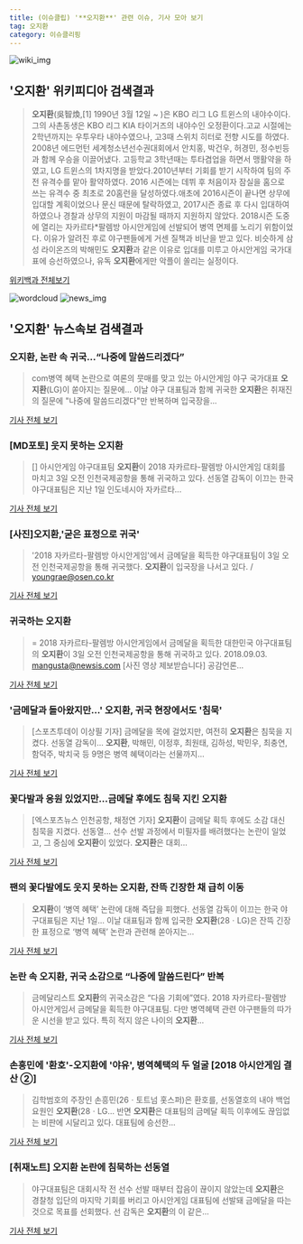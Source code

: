 ```yaml
---
title: (이슈클립) '**오지환**' 관련 이슈, 기사 모아 보기
tag: 오지환
category: 이슈클리핑
---
```

![wiki_img](https://user-images.githubusercontent.com/42597476/44503234-41136a80-a6d0-11e8-9071-6fc6418eafe4.png)
## **'**오지환**'** 위키피디아 검색결과
>**오지환**(吳智煥,[1] 1990년 3월 12일 ~ )은 KBO 리그 LG 트윈스의 내야수이다. 그의 사촌동생은 KBO 리그 KIA 타이거즈의 내야수인 오정환이다.고교 시절에는 2학년까지는 우투우타 내야수였으나, 고3때 스위치 히터로 전향 시도를 하였다. 2008년 에드먼턴 세계청소년선수권대회에서 안치홍, 박건우, 허경민, 정수빈등과 함께 우승을 이끌어냈다. 고등학교 3학년때는 투타겸업을 하면서 맹활약을 하였고, LG 트윈스의 1차지명을 받았다.2010년부터 기회를 받기 시작하여 팀의 주전 유격수를 맡아 활약하였다. 2016 시즌에는 데뷔 후 처음이자 잠실을 홈으로 쓰는 유격수 중 최초로 20홈런을 달성하였다.애초에 2016시즌이 끝나면 상무에 입대할 계획이었으나 문신 때문에 탈락하였고, 2017시즌 종료 후 다시 입대하여 하였으나 경찰과 상무의 지원이 마감될 때까지 지원하지 않았다. 2018시즌 도중에 열리는 자카르타*팔렘방 아시안게임에 선발되어 병역 면제를 노리기 위함이었다. 이유가 알려진 후로 야구팬들에게 거센 질책과 비난을 받고 있다. 비슷하게 삼성 라이온즈의 박해민도 **오지환**과 같은 이유로 입대를 미루고 아시안게임 국가대표에 승선하였으나, 유독 **오지환**에게만 악플이 쏠리는 실정이다.

<a href="https://ko.wikipedia.org/wiki/오지환" target="_blank">위키백과 전체보기</a>

![wordcloud](https://s3.ap-northeast-2.amazonaws.com/lyrics101-wordcloud/2018-09-03-1535943972.png)
![news_img](https://user-images.githubusercontent.com/42597476/44507050-1206f400-a6e4-11e8-8d98-7ffbfebb353f.png)
## **'**오지환**'** 뉴스속보 검색결과
### **오지환**, 논란 속 귀국…“나중에 말씀드리겠다”

>com병역 혜택 논란으로 여론의 뭇매를 맞고 있는 아시안게임 야구 국가대표 **오지환**(LG)이 쏟아지는 질문에... 이날 야구 대표팀과 함께 귀국한 **오지환**은 취재진의 질문에 "나중에 말씀드리겠다"만 반복하며 입국장을...

<a href="http://news.donga.com/3/all/20180903/91810931/2" target="_blank">기사 전체 보기</a>

### [MD포토] 웃지 못하는 **오지환**

>[] 아시안게임 야구대표팀 **오지환**이 2018 자카르타-팔렘방 아시안게임 대회를 마치고 3일 오전 인천국제공항을 통해 귀국하고 있다. 선동열 감독이 이끄는 한국 야구대표팀은 지난 1일 인도네시아 자카르타...

<a href="http://www.mydaily.co.kr/new_yk/html/read.php?newsid=201809031112252088&ext=na" target="_blank">기사 전체 보기</a>

### [사진]**오지환**,'굳은 표정으로 귀국'

>'2018 자카르타-팔렘방 아시안게임'에서 금메달을 획득한 야구대표팀이 3일 오전 인천국제공항을 통해 귀국했다. **오지환**이 입국장을 나서고 있다. / youngrae@osen.co.kr

<a href="http://www.osen.co.kr/article/G1110981089" target="_blank">기사 전체 보기</a>

### 귀국하는 **오지환**

>= 2018 자카르타-팔렘방 아시안게임에서 금메달을 획득한 대한민국 야구대표팀의 **오지환**이 3일 오전 인천국제공항을 통해 귀국하고 있다. 2018.09.03. mangusta@newsis.com [사진 영상 제보받습니다] 공감언론...

<a href="http://www.newsis.com/view/?id=NISI20180903_0014429983" target="_blank">기사 전체 보기</a>

### '금메달과 돌아왔지만…' **오지환**, 귀국 현장에서도 '침묵'

>[스포츠투데이 이상필 기자] 금메달을 목에 걸었지만, 여전히 **오지환**은 침묵을 지켰다. 선동열 감독이... **오지환**, 박해민, 이정후, 최원태, 김하성, 박민우, 최충연, 함덕주, 박치국 등 9명은 병역 혜택이라는 선물까지...

<a href="http://stoo.asiae.co.kr/news/naver_view.htm?idxno=2018090311593228908" target="_blank">기사 전체 보기</a>

### 꽃다발과 응원 있었지만…금메달 후에도 침묵 지킨 **오지환**

>[엑스포츠뉴스 인천공항, 채정연 기자] **오지환**이 금메달 획득 후에도 소감 대신 침묵을 지켰다. 선동열... 선수 선발 과정에서 미필자를 배려했다는 논란이 일었고, 그 중심에 **오지환**이 있었다. **오지환**은 대회...

<a href="http://www.xportsnews.com/?ac=article_view&entry_id=1014749" target="_blank">기사 전체 보기</a>

### 팬의 꽃다발에도 웃지 못하는 **오지환**, 잔뜩 긴장한 채 급히 이동

>**오지환**이 ‘병역 혜택’ 논란에 대해 즉답을 피했다. 선동열 감독이 이끄는 한국 야구대표팀은 지난 1일... 이날 대표팀과 함께 입국한 **오지환**(28ㆍLG)은 잔뜩 긴장한 표정으로 ‘병역 혜택’ 논란과 관련해 쏟아지는...

<a href="http://www.yeongnam.com/mnews/newsview.do?mode=newsView&newskey=20180903.990011155350244" target="_blank">기사 전체 보기</a>

### 논란 속 **오지환**, 귀국 소감으로 “나중에 말씀드린다” 반복

>금메달리스트 **오지환**의 귀국소감은 “다음 기회에”였다. 2018 자카르타-팔렘방 아시안게임서 금메달을 획득한 야구대표팀. 다만 병역혜택 관련 야구팬들의 따가운 시선을 받고 있다. 특히 적지 않은 나이의 **오지환**...

<a href="http://sports.mk.co.kr/view.php?year=2018&no=553600" target="_blank">기사 전체 보기</a>

### 손흥민에 '환호'-**오지환**에 '야유', 병역혜택의 두 얼굴 [2018 아시안게임 결산 ②]

>김학범호의 주장인 손흥민(26ㆍ토트넘 홋스퍼)은 환호를, 선동열호의 내야 백업 요원인 **오지환**(28ㆍLG... 반면 **오지환**은 대표팀의 금메달 획득 이후에도 끊임없는 비판에 시달리고 있다. 대표팀에 승선한...

<a href="http://www.sportsq.co.kr/news/articleView.html?idxno=301230" target="_blank">기사 전체 보기</a>

### [취재노트] **오지환** 논란에 침묵하는 선동열

>야구대표팀은 대회시작 전 선수 선발 때부터 잡음이 끊이지 않았는데 **오지환**은 경찰청 입단의 마지막 기회를 버리고 아시안게임 대표팀에 선발돼 금메달을 따는 것으로 목표를 선회했다. 선 감독은 **오지환**의 이 같은...

<a href="http://www.newsworks.co.kr/news/articleView.html?idxno=212327" target="_blank">기사 전체 보기</a>


